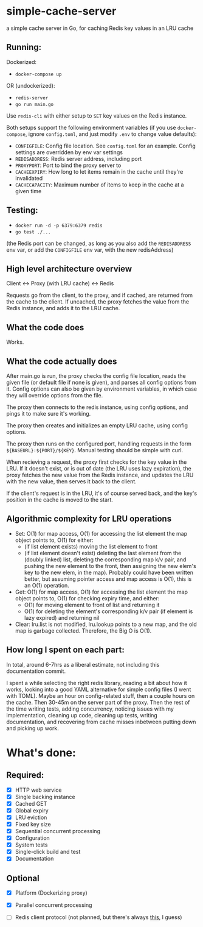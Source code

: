 # simple-cache-server
a simple cache server in Go, for caching Redis key values in an LRU cache

## Running:

Dockerized:

- `docker-compose up`

OR (undockerized):

- `redis-server`
- `go run main.go`

Use `redis-cli` with either setup to `SET` key values on the Redis instance.

Both setups support the following environment variables (if you use `docker-compose`, ignore `config.toml`, and just modify `.env` to change value defaults):
- `CONFIGFILE`: Config file location. See `config.toml` for an example. Config settings are overridden by env var settings
- `REDISADDRESS`: Redis server address, including port
- `PROXYPORT`: Port to bind the proxy server to
- `CACHEEXPIRY`: How long to let items remain in the cache until they're invalidated
- `CACHECAPACITY`: Maximum number of items to keep in the cache at a given time

## Testing:
- `docker run -d -p 6379:6379 redis`
- `go test ./...`

(the Redis port can be changed, as long as you also add the `REDISADDRESS` env var, or add the `CONFIGFILE` env var, with the new redisAddress)

## High level architecture overview

Client <-> Proxy (with LRU cache) <-> Redis

Requests go from the client, to the proxy, and if cached, are returned from the cache to the client. If uncached, the proxy fetches the value from the Redis instance, and adds it to the LRU cache.

## What the code does

Works.

## What the code actually does

After main.go is run, the proxy checks the config file location, reads the given file (or default file if none is given), and parses all config options from it. Config options can also be given by environment variables, in which case they will override options from the file.

The proxy then connects to the redis instance, using config options, and pings it to make sure it's working.

The proxy then creates and initializes an empty LRU cache, using config options.

The proxy then runs on the configured port, handling requests in the form `${BASEURL}:${PORT}/${KEY}`. Manual testing should be simple with curl.

When recieving a request, the proxy first checks for the key value in the LRU. If it doesn't exist, or is out of date (the LRU uses lazy expiration), the proxy fetches the new value from the Redis instance, and updates the LRU with the new value, then serves it back to the client.

If the client's request is in the LRU, it's of course served back, and the key's position in the cache is moved to the start.

## Algorithmic complexity for LRU operations

- Set: O(1) for map access, O(1) for accessing the list element the map object points to, O(1) for either:
    - (if list element exists) moving the list element to front
    - (if list element doesn't exist) deleting the last element from the (doubly linked) list, deleting the corresponding map k/v pair, and pushing the new element to the front, then assigning the new elem's key to the new elem, in the map). Probably could have been written better, but assuming pointer access and map access is O(1), this is an O(1) operation.
- Get: O(1) for map access, O(1) for accessing the list element the map object points to, O(1) for checking expiry time, and either:
    - O(1) for moving element to front of list and returning it
    - O(1) for deleting the element's corresponding k/v pair (if element is lazy expired) and returning nil
- Clear: lru.list is not modified, lru.lookup points to a new map, and the old map is garbage collected. Therefore, the Big O is O(1).

## How long I spent on each part:
In total, around 6-7hrs as a liberal estimate, not including this documentation commit.

I spent a while selecting the right redis library, reading a bit about how it works, looking into a good YAML alternative for simple config files (I went with TOML). Maybe an hour on config-related stuff, then a couple hours on the cache. Then 30-45m on the server part of the proxy. Then the rest of the time writing tests, adding concurrency, noticing issues with my implementation, cleaning up code, cleaning up tests, writing documentation, and recovering from cache misses inbetween putting down and picking up work.

# What's done:

## Required: 
- [x] HTTP web service
- [x] Single backing instance
- [x] Cached GET
- [x] Global expiry
- [x] LRU eviction
- [x] Fixed key size
- [x] Sequential concurrent processing
- [x] Configuration
- [x] System tests
- [x] Single-click build and test
- [x] Documentation

## Optional
- [x] Platform (Dockerizing proxy)
- [x] Parallel concurrent processing 
- [ ] Redis client protocol (not planned, but there's always [this](https://github.com/quorzz/redis-protocol), I guess)

